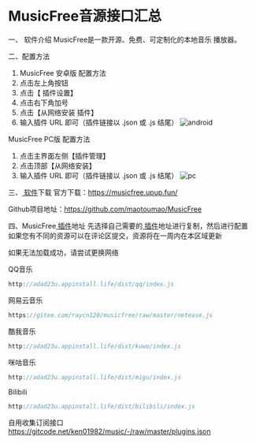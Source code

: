 # MusicFree音源接口汇总

一、 软件介绍
MusicFree是一款开源、免费、可定制化的本地音乐 播放器。

二、配置方法

1. MusicFree 安卓版 配置方法
2. 点击左上角按钮
3. 点击【 插件设置】
4. 点击右下角加号
5. 点击【从网络安装 插件】
6. 输入插件 URL 即可（插件链接以 .json 或 .js 结尾）
![android](https://github.com/ldpc520/ldpc520.github.io/assets/62380221/a276a3f6-7f22-4c48-89ee-4061732c8bfb)

MusicFree PC版 配置方法

1. 点击主界面左侧【插件管理】
2. 点击顶部【从网络安装】
3. 输入插件 URL 即可（插件链接以 .json 或 .js 结尾）
![pc](https://github.com/ldpc520/ldpc520.github.io/assets/62380221/8b3c536f-9318-4929-af5e-c7d5418dfbcd)

三、[ 软件](https://www.tao-space.top/2024/03/29/MusicFree%E9%9F%B3%E6%BA%90%E6%8E%A5%E5%8F%A3%E6%B1%87%E6%80%BB/#)下载
官方下载：https://musicfree.upup.fun/

Github项目地址：https://github.com/maotoumao/MusicFree

四、MusicFree[ 插件](https://www.tao-space.top/2024/03/29/MusicFree%E9%9F%B3%E6%BA%90%E6%8E%A5%E5%8F%A3%E6%B1%87%E6%80%BB/#)地址
先选择自己需要的[ 插件](https://www.tao-space.top/2024/03/29/MusicFree%E9%9F%B3%E6%BA%90%E6%8E%A5%E5%8F%A3%E6%B1%87%E6%80%BB/#)地址进行复制，然后进行配置
如果您有不同的资源可以在评论区提交，资源将在一周内在本区域更新

如果无法加载成功，请尝试更换网络

QQ音乐
```JavaScript
http://adad23u.appinstall.life/dist/qq/index.js
```
网易云音乐
```JavaScript
https://gitee.com/raycn120/musicfree/raw/master/netease.js
```
酷我音乐
```JavaScript
http://adad23u.appinstall.life/dist/kuwo/index.js
```
咪咕音乐
```JavaScript
http://adad23u.appinstall.life/dist/migu/index.js
```
Bilibili
```JavaScript
http://adad23u.appinstall.life/dist/bilibili/index.js
```
自用收集订阅接口
https://gitcode.net/ken01982/music/-/raw/master/plugins.json
